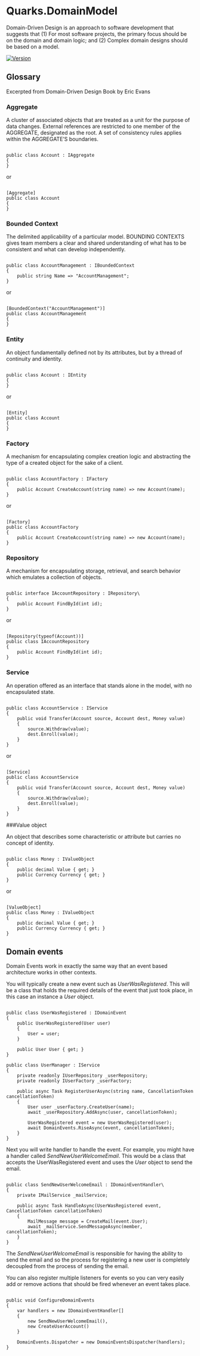 # Quarks.DomainModel

Domain-Driven Design is an approach to software development that suggests that (1) For most software projects, the primary focus should be on the domain and domain logic; and (2) Complex domain designs should be based on a model.

[![Version](https://img.shields.io/nuget/v/Quarks.DomainModel.svg)](https://www.nuget.org/packages/Quarks.DomainModel)

## Glossary

Excerpted from Domain-Driven Design Book by Eric Evans

### Aggregate

A cluster of associated objects that are treated as a unit for the purpose of data changes. External references are restricted to one member of the AGGREGATE, designated as the root. A set of consistency rules applies within the AGGREGATE’S boundaries.

<pre><code>
public class Account : IAggregate
{
}
</code></pre>
or
<pre><code>
[Aggregate]
public class Account
{
}
</code></pre>

### Bounded Context

The delimited applicability of a particular model. BOUNDING CONTEXTS gives team members a clear and shared understanding of what has to be consistent and what can develop independently.

<pre><code>
public class AccountManagement : IBoundedContext
{
    public string Name => "AccountManagement";
}
</code></pre>
or
<pre><code>
[BoundedContext("AccountManagement")]
public class AccountManagement
{
}
</code></pre>

### Entity

An object fundamentally defined not by its attributes, but by a thread of continuity and identity.

<pre><code>
public class Account : IEntity
{
}
</code></pre>
or
<pre><code>
[Entity]
public class Account
{
}
</code></pre>

### Factory

A mechanism for encapsulating complex creation logic and abstracting the type of a created object for the sake of a client.

<pre><code>
public class AccountFactory : IFactory
{
    public Account CreateAccount(string name) => new Account(name);
}
</code></pre>
or
<pre><code>
[Factory]
public class AccountFactory
{
    public Account CreateAccount(string name) => new Account(name);
}
</code></pre>

### Repository 

A mechanism for encapsulating storage, retrieval, and search behavior which emulates a collection of objects.

<pre><code>
public interface IAccountRepository : IRepository\<Account\>
{
    public Account FindById(int id);
}
</code></pre>
or
<pre><code>
[Repository(typeof(Account))]
public class IAccountRepository
{
    public Account FindById(int id);
}
</code></pre>

### Service

An operation offered as an interface that stands alone in the model, with no encapsulated state.

<pre><code>
public class AccountService : IService
{
    public void Transfer(Account source, Account dest, Money value)
    {
        source.Withdraw(value);
        dest.Enroll(value);
    }
}
</code></pre>
or
<pre><code>
[Service]
public class AccountService
{
    public void Transfer(Account source, Account dest, Money value)
    {
        source.Withdraw(value);
        dest.Enroll(value);
    }
}
</code></pre>

###Value object

An object that describes some characteristic or attribute but carries no concept of identity.

<pre><code>
public class Money : IValueObject
{
    public decimal Value { get; }
    public Currency Currency { get; }
}
</code></pre>
or
<pre><code>
[ValueObject]
public class Money : IValueObject
{
    public decimal Value { get; }
    public Currency Currency { get; }
}
</code></pre>

## Domain events

Domain Events work in exactly the same way that an event based architecture works in other contexts.

You will typically create a new event such as *UserWasRegistered*. This will be a class that holds the required details of the event that just took place, in this case an instance a *User* object.
<pre><code>
public class UserWasRegistered : IDomainEvent
{
	public UserWasRegistered(User user) 
	{
		User = user;
	}

	public User User { get; }
}

public class UserManager : IService
{
	private readonly IUserRepository _userRepository;
	private readonly IUserFactory _userFactory;

	public async Task RegisterUserAsync(string name, CancellationToken cancellationToken)
	{
		User user _userFactory.CreateUser(name);
		await _userRepository.AddAsync(user, cancellationToken);

		UserWasRegistered event = new UserWasRegistered(user);
		await DomainEvents.RiseAsync(event, cancellationToken);
	}
}
</code></pre>

Next you will write handler to handle the event. For example, you might have a handler called *SendNewUserWelcomeEmail*. This would be a class that accepts the UserWasRegistered event and uses the *User* object to send the email.
<pre><code>
public class SendNewUserWelcomeEmail : IDomainEventHandler\<UserWasRegistered\>
{
	private IMailService _mailService;

	public async Task HandleAsync(UserWasRegistered event, CancellationToken cancellationToken)
	{
		MailMessage message = CreateMail(event.User);
		await _mailService.SendMessageAsync(member, cancellationToken);
	}
}
</code></pre>
The *SendNewUserWelcomeEmail* is responsible for having the ability to send the email and so the process for registering a new user is completely decoupled from the process of sending the email.

You can also register multiple listeners for events so you can very easily add or remove actions that should be fired whenever an event takes place.
<pre><code>
public void ConfigureDomainEvents
{
	var handlers = new IDomainEventHandler[]
	{
		new SendNewUserWelcomeEmail(),
		new CreateUserAccount()
	}

	DomainEvents.Dispatcher = new DomainEventsDispatcher(handlers);
}
</code></pre>